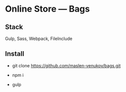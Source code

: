 Online Store — Bags
====================
Stack
--------------------
Gulp, Sass, Webpack, FileInclude

Install
--------------------
- git clone https://github.com/maslen-venukov/bags.git

- npm i

- gulp
